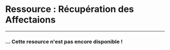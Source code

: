 # Ressource : Récupération des Affectaions

---

### ... Cette resource n'est pas encore disponible !
